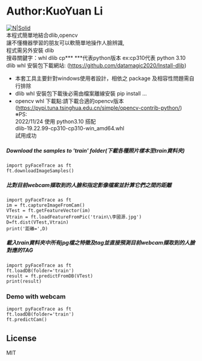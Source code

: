 # Author:KuoYuan Li
[![N|Solid](https://images2.imgbox.com/8f/03/gv0QnOdH_o.png)](https://sites.google.com/ms2.ccsh.tn.edu.tw/pclearn0915)  
本程式簡單地結合dlib,opencv  
讓不懂機器學習的朋友可以軟簡單地操作人臉辨識,  
程式需另外安裝 dlib  
搜尋關鍵字：whl dlib cp***  ***代表python版本 ex:cp310代表 python 3.10  
dlib whl 安裝包下載網站: (https://github.com/datamagic2020/Install-dlib)
  - 本套工具主要針對windows使用者設計，相依之 package 及相容性問題需自行排除  
  - dlib whl 安裝包下載後必需由檔案離線安裝 pip install ...
  - opencv whl  下載點:請下載合適的opencv版本<br>
    (https://pypi.tuna.tsinghua.edu.cn/simple/opencv-contrib-python/)  
※PS:  
2022/11/24 使用 python3.10 搭配  
dlib-19.22.99-cp310-cp310-win_amd64.whl  
試用成功
	
##### Download the samples to 'train' folder(下載各種照片樣本至train資料夾)

```
import pyFaceTrace as ft  
ft.downloadImageSamples()  
```

##### 比對目前webcam擷取到的人臉和指定影像檔案並計算它們之間的距離

```
import pyFaceTrace as ft  
im = ft.captureImageFromCam()
VTest = ft.getFeatureVector(im)
Vtrain = ft.loadFeatureFromPic('train\\李國源.jpg')
D=ft.dist(VTest,Vtrain)
print('距離=',D)
```

##### 載入train資料夾中所有jpg檔之特徵及tag並直接預測目前webcam擷取到的人臉對應的TAG
```
import pyFaceTrace as ft
ft.loadDB(folder='train')
result = ft.predictFromDB(VTest)
print(result)
```

### Demo with webcam

```
import pyFaceTrace as ft
ft.loadDB(folder='train')
ft.predictCam()
```

License
----

MIT
